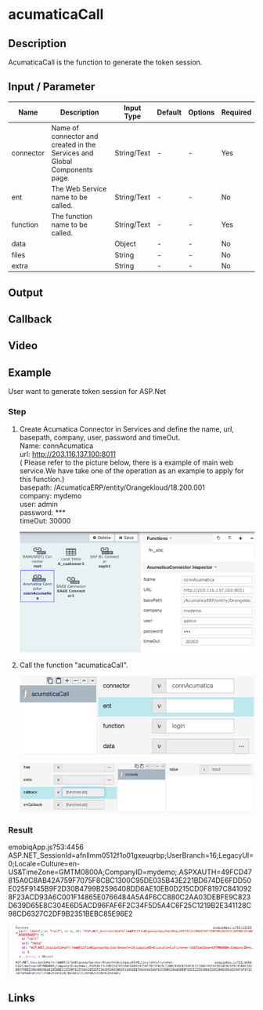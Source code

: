 # acumaticaCall 

## Description

AcumaticaCall is the function to generate the token session.

## Input / Parameter

| Name | Description | Input Type | Default | Options | Required |
| ------ | ------ | ------ | ------ | ------ | ------ |
| connector | Name of connector and created in the Services and Global Components page. | String/Text | - | - | Yes |
| ent | The Web Service name to be called. | String/Text | - | - | No |
| function | The function name to be called. | String/Text | - | - | Yes |
| data |   | Object | - | - | No |
| files |   | String | - | - | No  |
| extra |   | String | - | - | No  |


## Output

## Callback

## Video

## Example

User want to generate token session for ASP.Net

### Step

1. Create Acumatica Connector in Services and define the name, url, basepath, company, user, password and timeOut.
   <br>Name: connAcumatica<br>
   url: http://203.116.137.100:8011<br>( Please refer to the picture below, there is a example of main web service.We have take one of the operation as an example to apply for this function.)<br>
   basepath: /AcumaticaERP/entity/Orangekloud/18.200.001<br>
   company: mydemo<br>
   user: admin<br>
   password: ***<br>
   timeOut: 30000
   
   ![](../../../../document/function/Dataset/acumaticaCall/acumaticaCall-step-1.png?raw=true)
   
2. Call the function "acumaticaCall".
   <br>
   
   ![](../../../../document/function/Dataset/acumaticaCall/acumaticaCall-step-2.png?raw=true)
   
   ![](../../../../document/function/Dataset/acumaticaCall/acumaticaCall-step-3.png?raw=true)
   
 
### Result

emobiqApp.js?53:4456 ASP.NET_SessionId=afnllmm0512f1o01gxeuqrbp;UserBranch=16;LegacyUI=0;Locale=Culture=en-US&TimeZone=GMTM0800A;CompanyID=mydemo;.ASPXAUTH=49FCD47815A0C8AB42A759F7075F8CBC1300C95DE035B43E221BD674DE6FDD50E025F9145B9F2D30B4799B2596408DD6AE10EB0D215CD0F8197C8410928F23ACD93A6C001F14865E0766484A5A4F6CC880C2AA03DEBFE9C823D639D65E8C304E6D5ACD96FAF6F2C34F5D5A4C6F25C1219B2E341128C98CD6327C2DF9B2351BEBC85E96E2

![](../../../../document/function/Dataset/acumaticaCall/acumaticaCall-result-1.png?raw=true)

## Links